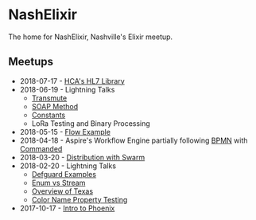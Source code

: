 # NashElixir
The home for NashElixir, Nashville's Elixir meetup.

## Meetups
* 2018-07-17 - [HCA's HL7 Library](https://github.com/HCA-Healthcare/elixir-hl7)
* 2018-06-19 - Lightning Talks
  * [Transmute](https://github.com/aoswalt/transmute)
  * [SOAP Method](https://gist.github.com/aoswalt/599b324398167e7b6bfe0c6a175ff5cc)
  * [Constants](https://gist.github.com/andersonmcook/da201f7c665de5f317aab7a3acc5770b)
  * LoRa Testing and Binary Processing
* 2018-05-15 - [Flow Example](https://github.com/andersonmcook/flow_example)
* 2018-04-18 - Aspire's Workflow Engine partially following [BPMN](http://www.bpmn.org/) with [Commanded](https://github.com/commanded/commanded)
* 2018-03-20 - [Distribution with Swarm](https://github.com/BrendonPierson/distributed_elixir_demo)
* 2018-02-20 - Lightning Talks
  * [Defguard Examples](https://github.com/aoswalt/defguard-examples)
  * [Enum vs Stream](https://github.com/aoswalt/enum-vs-stream)
  * [Overview of Texas](https://github.com/dgmcguire/texas)
  * [Color Name Property Testing](https://github.com/maxbeizer/properties_yall)
* 2017-10-17 - [Intro to Phoenix](https://github.com/nash-elixir/intro-to-phoenix)
